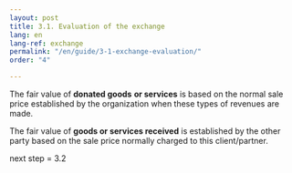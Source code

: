 ```yaml
---
layout: post
title: 3.1. Evaluation of the exchange
lang: en
lang-ref: exchange
permalink: "/en/guide/3-1-exchange-evaluation/"
order: "4"

---
```

The fair value of **donated goods** **or services** is based on the normal sale price established by the organization when these types of revenues are made.

The fair value of **goods or services received** is established by the other party based on the sale price normally charged to this client/partner.

next step = 3.2